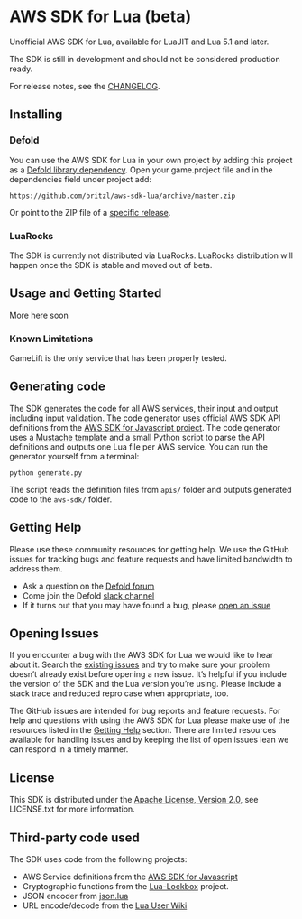 # AWS SDK for Lua (beta)
Unofficial AWS SDK for Lua, available for LuaJIT and Lua 5.1 and later.

The SDK is still in development and should not be considered production ready.

For release notes, see the [CHANGELOG](CHANGELOG.md).

## Installing

### Defold
You can use the AWS SDK for Lua in your own project by adding this project as a [Defold library dependency](http://www.defold.com/manuals/libraries/). Open your game.project file and in the dependencies field under project add:

	https://github.com/britzl/aws-sdk-lua/archive/master.zip

Or point to the ZIP file of a [specific release](https://github.com/britzl/aws-sdk-lua/releases).


### LuaRocks
The SDK is currently not distributed via LuaRocks. LuaRocks distribution will happen once the SDK is stable and moved out of beta.

## Usage and Getting Started
More here soon

### Known Limitations
GameLift is the only service that has been properly tested.


## Generating code
The SDK generates the code for all AWS services, their input and output including input validation. The code generator uses official AWS SDK API definitions from the [AWS SDK for Javascript project](https://github.com/aws/aws-sdk-js/tree/master/apis). The code generator uses a [Mustache template](https://mustache.github.io/) and a small Python script to parse the API definitions and outputs one Lua file per AWS service. You can run the generator yourself from a terminal:

````
python generate.py
````

The script reads the definition files from ````apis/```` folder and outputs generated code to the ````aws-sdk/```` folder.

## Getting Help
Please use these community resources for getting help. We use the GitHub issues for tracking bugs and feature requests and have limited bandwidth to address them.

 * Ask a question on the [Defold forum](https://forum.defold.com/)
 * Come join the Defold [slack channel](https://www.defold.com/slack/)
 * If it turns out that you may have found a bug, please [open an issue](https://github.com/britzl/aws-sdk-lua/issues/new)

## Opening Issues
If you encounter a bug with the AWS SDK for Lua we would like to hear
about it. Search the [existing issues](https://github.com/britzl/aws-sdk-lua/issues)
and try to make sure your problem doesn’t already exist before opening a new
issue. It’s helpful if you include the version of the SDK and the Lua version
you’re using. Please include a stack trace and reduced repro
case when appropriate, too.

The GitHub issues are intended for bug reports and feature requests. For help
and questions with using the AWS SDK for Lua please make use of the
resources listed in the [Getting Help](https://github.com/britzl/aws-sdk-lua#getting-help)
section. There are limited resources available for handling issues and by
keeping the list of open issues lean we can respond in a timely manner.

## License
This SDK is distributed under the
[Apache License, Version 2.0](http://www.apache.org/licenses/LICENSE-2.0),
see LICENSE.txt for more information.

## Third-party code used
The SDK uses code from the following projects:

* AWS Service definitions from the [AWS SDK for Javascript](https://github.com/aws/aws-sdk-js/tree/master/apis)
* Cryptographic functions from the [Lua-Lockbox](https://github.com/somesocks/lua-lockbox) project.
* JSON encoder from [json.lua](https://github.com/rxi/json.lua)
* URL encode/decode from the [Lua User Wiki]()
